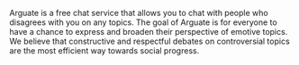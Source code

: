 Arguate is a free chat service that allows you to chat with people who disagrees with you on any topics. The goal of Arguate is for everyone to have a chance to express and broaden their perspective of emotive topics. We believe that constructive and respectful debates on controversial topics are the most efficient way towards social progress. 
